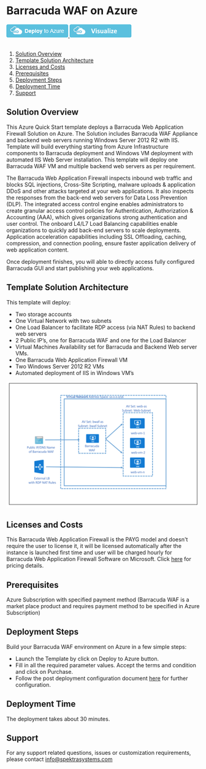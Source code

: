 # Barracuda WAF on Azure 

<a href="https://portal.azure.com/#create/Microsoft.Template/uri/https%3A%2F%2Fraw.githubusercontent.com%2FAzure%2Fazure-quickstart-templates%2Fmaster%2Fbarracuda-waf-iis%2Fazuredeploy.json" target="_blank">
<img src="https://raw.githubusercontent.com/Azure/azure-quickstart-templates/master/1-CONTRIBUTION-GUIDE/images/deploytoazure.png"/>
</a>
<a href="https://portal.azure.com/#create/Microsoft.Template/uri/https%3A%2F%2Fraw.githubusercontent.com%2FAzure%2Fazure-quickstart-templates%2Fmaster%2Fbarracuda-waf-iis%2Fazuredeploy.json" target="_blank">
<img src="https://raw.githubusercontent.com/Azure/azure-quickstart-templates/master/1-CONTRIBUTION-GUIDE/images/visualizebutton.png"/>
</a> 
<br><br>

<!-- TOC -->

1. [Solution Overview](#solution-overview)
2. [Template Solution Architecture ](#template-solution-architecture)
3. [Licenses and Costs ](#licenses-and-costs)
4. [Prerequisites](#prerequisites)
5. [Deployment Steps](#deployment-steps)
6. [Deployment Time](#deployment-time)
7. [Support](#support)


<!-- /TOC -->
## Solution Overview 
This Azure Quick Start template deploys a Barracuda Web Application Firewall Solution on Azure.  The Solution includes Barracuda WAF Appliance and backend web servers running Windows Server 2012 R2 with IIS. Template will build everything starting from Azure Infrastructure components to Barracuda deployment and Windows VM deployment with automated IIS Web Server installation. This template will deploy one Barracuda WAF VM and multiple backend web servers as per requirement. 

The Barracuda Web Application Firewall inspects inbound web traffic and blocks SQL injections, Cross-Site Scripting, malware uploads & application DDoS and other attacks targeted at your web applications. It also inspects the responses from the back-end web servers for Data Loss Prevention (DLP). The integrated access control engine enables administrators to create granular access control policies for Authentication, Authorization & Accounting (AAA), which gives organizations strong authentication and user control. The onboard L4/L7 Load Balancing capabilities enable organizations to quickly add back-end servers to scale deployments. Application acceleration capabilities including SSL Offloading, caching, compression, and connection pooling, ensure faster application delivery of web application content. 

Once deployment finishes, you will able to directly access fully configured Barracuda GUI and start publishing your web applications.

## Template Solution Architecture 

This template will deploy: 

- Two storage accounts 
-	One Virtual Network with two subnets
-	One Load Balancer to facilitate RDP access (via NAT Rules) to backend web servers
-	2 Public IP’s, one for Barracuda WAF and one for the Load Balancer
-	Virtual Machines Availability set for Barracuda and Backend Web server VMs.
-	One Barracuda Web Application Firewall VM
-	Two Windows Server 2012 R2 VMs
-	Automated deployment of IIS in Windows VM’s

![Deployment Solution Architecture](https://raw.githubusercontent.com/Azure/azure-quickstart-templates/master/barracuda-waf-iis/images/barracuda-architecture.png?raw=true)

## Licenses and Costs 

This Barracuda Web Application Firewall is the PAYG model and doesn't require the user to license it, it will be licensed automatically after the instance is launched first time and user will be charged hourly for Barracuda Web Application Firewall Software on Microsoft. Click [here](https://azure.microsoft.com/en-us/marketplace/partners/barracudanetworks/waf/#hourly) for pricing details.

## Prerequisites 

Azure Subscription with specified payment method (Barracuda WAF is a market place product and requires payment method to be specified in Azure Subscription)

## Deployment Steps  

Build your Barracuda WAF environment on Azure in a few simple steps:  
- Launch the Template by click on Deploy to Azure button.  
- Fill in all the required parameter values. Accept the terms and condition and click on Purchase. 
- Follow the post deployment configuration document [here](https://raw.githubusercontent.com/Azure/azure-quickstart-templates/master/barracuda-waf-iis/images/barracuda-waf-post-deployment-configuration-guide.pdf) for further configuration. 

## Deployment Time  

The deployment takes about 30 minutes. 

## Support 

For any support related questions, issues or customization requirements, please contact info@spektrasystems.com



